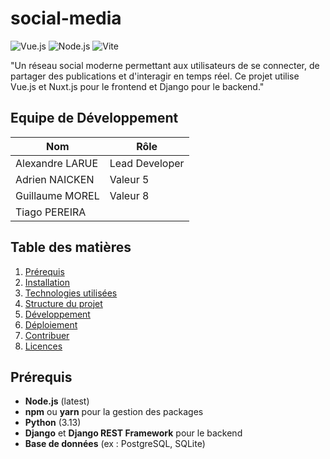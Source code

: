 # social-media
![Vue.js](https://img.shields.io/badge/Powered%20by-Vue.js-%234FC08D) ![Node.js](https://img.shields.io/badge/Powered%20by-Node.js-%234FC08D) ![Vite](https://img.shields.io/badge/Powered%20by-Vite-%234FC08D)
 
"Un réseau social moderne permettant aux utilisateurs de se connecter, de partager des publications et d'interagir en temps réel. Ce projet utilise Vue.js et Nuxt.js pour le frontend et Django pour le backend."

## Equipe de Développement 

| Nom       | Rôle      |
|-----------|-----------|
| Alexandre LARUE  | Lead Developer  |
| Adrien NAICKEN   | Valeur 5  | 
| Guillaume MOREL  | Valeur 8  |
| Tiago PEREIRA    | 




## Table des matières


1. [Prérequis](#prérequis)
2. [Installation](#installation)
3. [Technologies utilisées](#technologies-utilisées)
4. [Structure du projet](#structure-du-projet)
5. [Développement](#développement)
6. [Déploiement](#déploiement)
7. [Contribuer](#contribuer)
8. [Licences](#licences)

## Prérequis


- **Node.js** (latest)
- **npm** ou **yarn** pour la gestion des packages
- **Python** (3.13)
- **Django** et **Django REST Framework** pour le backend
- **Base de données** (ex : PostgreSQL, SQLite)

